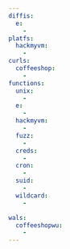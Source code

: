 ```yaml
---
diffis:
  e:
    -
platfs:
  hackmyvm:
    -
curls:
  coffeeshop:
    -
functions:
  unix:
    -
  e:
    -
  hackmyvm:
    -
  fuzz:
    -
  creds:
    -
  cron:
    -
  suid:
    -
  wildcard:
    -

wals:
  coffeeshopwu:
    -
---
```

